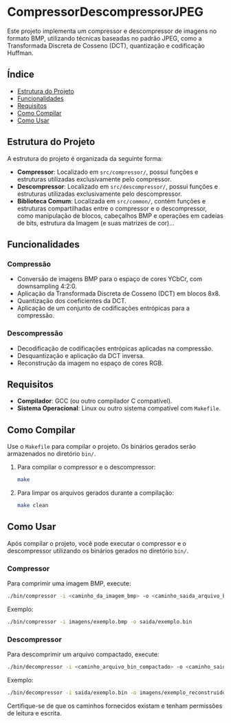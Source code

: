 # CompressorDescompressorJPEG

Este projeto implementa um compressor e descompressor de imagens no formato BMP, utilizando técnicas baseadas no padrão JPEG, como a Transformada Discreta de Cosseno (DCT), quantização e codificação Huffman.

## Índice

- [Estrutura do Projeto](#estrutura-do-projeto)
- [Funcionalidades](#funcionalidades)
- [Requisitos](#requisitos)
- [Como Compilar](#como-compilar)
- [Como Usar](#como-usar)

## Estrutura do Projeto

A estrutura do projeto é organizada da seguinte forma:

- **Compressor**: Localizado em `src/compressor/`, possui funções e estruturas utilizadas exclusivamente pelo compressor.
- **Descompressor**: Localizado em `src/descompressor/`, possui funções e estruturas utilizadas exclusivamente pelo descompressor.
- **Biblioteca Comum**: Localizada em `src/common/`, contém funções e estruturas compartilhadas entre o compressor e o descompressor, como manipulação de blocos, cabeçalhos BMP e operações em cadeias de bits, estrutura da Imagem (e suas matrizes de cor)...

## Funcionalidades

### Compressão
- Conversão de imagens BMP para o espaço de cores YCbCr, com downsampling 4:2:0.
- Aplicação da Transformada Discreta de Cosseno (DCT) em blocos 8x8.
- Quantização dos coeficientes da DCT.
- Aplicação de um conjunto de codificações entrópicas para a compressão.

### Descompressão
- Decodificação de codificações entrópicas aplicadas na compressão.
- Desquantização e aplicação da DCT inversa.
- Reconstrução da imagem no espaço de cores RGB.

## Requisitos

- **Compilador**: GCC (ou outro compilador C compatível).
- **Sistema Operacional**: Linux ou outro sistema compatível com `Makefile`.

## Como Compilar

Use o `Makefile` para compilar o projeto. Os binários gerados serão armazenados no diretório `bin/`.

1. Para compilar o compressor e o descompressor:
   ```bash
   make
   ```

2. Para limpar os arquivos gerados durante a compilação:
   ```bash
   make clean
   ```

## Como Usar

Após compilar o projeto, você pode executar o compressor e o descompressor utilizando os binários gerados no diretório `bin/`.

### Compressor
Para comprimir uma imagem BMP, execute:
```bash
./bin/compressor -i <caminho_da_imagem_bmp> -o <caminho_saida_arquivo_bin_compactado>
```

Exemplo:
```bash
./bin/compressor -i imagens/exemplo.bmp -o saida/exemplo.bin
```

### Descompressor
Para descomprimir um arquivo compactado, execute:
```bash
./bin/decompressor -i <caminho_arquivo_bin_compactado> -o <caminho_saida_imagem_bmp>
```

Exemplo:
```bash
./bin/decompressor -i saida/exemplo.bin -o imagens/exemplo_reconstruido.bmp
```

Certifique-se de que os caminhos fornecidos existam e tenham permissões de leitura e escrita.

